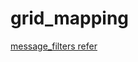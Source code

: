 # grid_mapping

[message_filters refer](https://answers.ros.org/question/366440/ros-2-message_filters-timesynchronizer-minimal-example-does-not-reach-callback-function/)